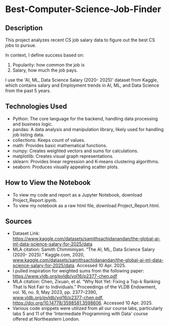 # Best-Computer-Science-Job-Finder

## Description
This project analyzes recent CS job salary data to figure out the best CS jobs to pursue. 

In context, I define success based on:
1) Popularity: how common the job is
2) Salary, how much the job pays.

I use the 'AI, ML, Data Science Salary (2020- 2025)' dataset from Kaggle, which contains salary and Employment trends in AI, ML, and Data Science from the past 5 years.
  
## Technologies Used
* Python: The core language for the backend, handling data processing and business logic.
* pandas: A data analysis and manipulation library, likely used for handling job listing data.
* collections: Keeps count of values.
* math: Provides basic mathematical functions.
* numpy: Creates weighted vectors and sums for calculations.
* matplotlib: Creates visual graph representations.
* sklearn: Provides linear regression and K-means clustering algorithms.
* seaborn: Produces visually appealing scatter plots.

## How to View the Notebook

* To view my code and report as a Jupyter Notebook, download Project_Report.ipynb.
* To view my notebook  as a raw html file, download Project_Report.html.

## Sources

* Dataset Link: https://www.kaggle.com/datasets/samithsachidanandan/the-global-ai-ml-data-science-salary-for-2025/data
* MLA citation: Samith Chimminiyan. “The AI, ML, Data Science Salary (2020- 2025).” Kaggle.com, 2020, www.kaggle.com/datasets/samithsachidanandan/the-global-ai-ml-data-science-salary-for-2025/data. Accessed 10 Apr. 2025.
* I pulled inspiration for weighted sums from the following paper: https://www.vldb.org/pvldb/vol16/p2377-chen.pdf
* MLA citation: Chen, Zixuan, et al. “Why Not Yet: Fixing a Top-k Ranking That Is Not Fair to Individuals.” Proceedings of the VLDB Endowment, vol. 16, no. 9, May 2023, pp. 2377–2390, www.vldb.org/pvldb/vol16/p2377-chen.pdf, https://doi.org/10.14778/3598581.3598606. Accessed 10 Apr. 2025.
* Various code snippets were utilized from all our course labs, particularly labs 5 and 11 of the 'Intermediate Programming with Data' course offered at Northeastern London.
